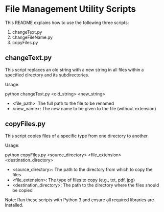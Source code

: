 # File Management Utility Scripts

This README explains how to use the following three scripts:

1. changeText.py
2. changeFileName.py
3. copyFiles.py

## changeText.py

This script replaces an old string with a new string in all files within a specified directory and its subdirectories.

Usage:

python changeText.py <old_string> <new_string>

- <file_path>: The full path to the file to be renamed
- <new_name>: The new name to be given to the file (without extension)

## copyFiles.py

This script copies files of a specific type from one directory to another.

Usage:

python copyFiles.py <source_directory> <file_extension> <destination_directory>

- <source_directory>: The path to the directory from which to copy the files
- <file_extension>: The type of files to copy (e.g., txt, pdf, jpg)
- <destination_directory>: The path to the directory where the files should be copied

Note: Run these scripts with Python 3 and ensure all required libraries are installed.


